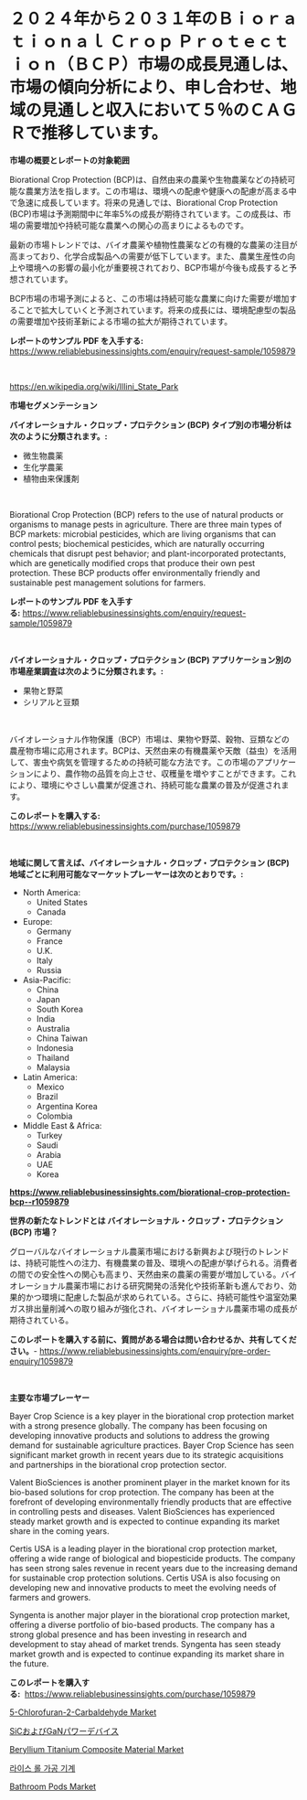 <p><h1>２０２４年から２０３１年のＢｉｏｒａｔｉｏｎａｌ Ｃｒｏｐ Ｐｒｏｔｅｃｔｉｏｎ（ＢＣＰ）市場の成長見通しは、市場の傾向分析により、申し合わせ、地域の見通しと収入において５％のＣＡＧＲで推移しています。</h1></p><p><strong>市場の概要とレポートの対象範囲</strong></p>
<p><p>Biorational Crop Protection (BCP)は、自然由来の農薬や生物農薬などの持続可能な農業方法を指します。この市場は、環境への配慮や健康への配慮が高まる中で急速に成長しています。将来の見通しでは、Biorational Crop Protection (BCP)市場は予測期間中に年率5%の成長が期待されています。この成長は、市場の需要増加や持続可能な農業への関心の高まりによるものです。</p><p>最新の市場トレンドでは、バイオ農薬や植物性農薬などの有機的な農薬の注目が高まっており、化学合成製品への需要が低下しています。また、農業生産性の向上や環境への影響の最小化が重要視されており、BCP市場が今後も成長すると予想されています。</p><p>BCP市場の市場予測によると、この市場は持続可能な農業に向けた需要が増加することで拡大していくと予測されています。将来の成長には、環境配慮型の製品の需要増加や技術革新による市場の拡大が期待されています。</p></p>
<p><strong>レポートのサンプル PDF を入手する:</strong> <a href="https://www.reliablebusinessinsights.com/enquiry/request-sample/1059879">https://www.reliablebusinessinsights.com/enquiry/request-sample/1059879</a></p>
<p>&nbsp;</p>
<p><a href="https://en.wikipedia.org/wiki/Illini_State_Park">https://en.wikipedia.org/wiki/Illini_State_Park</a></p>
<p><strong>市場セグメンテーション</strong></p>
<p><strong>バイオレーショナル・クロップ・プロテクション (BCP) タイプ別の市場分析は次のように分類されます。:</strong></p>
<p><ul><li>微生物農薬</li><li>生化学農薬</li><li>植物由来保護剤</li></ul></p>
<p>&nbsp;</p>
<p><p>Biorational Crop Protection (BCP) refers to the use of natural products or organisms to manage pests in agriculture. There are three main types of BCP markets: microbial pesticides, which are living organisms that can control pests; biochemical pesticides, which are naturally occurring chemicals that disrupt pest behavior; and plant-incorporated protectants, which are genetically modified crops that produce their own pest protection. These BCP products offer environmentally friendly and sustainable pest management solutions for farmers.</p></p>
<p><strong>レポートのサンプル PDF を入手する:</strong>&nbsp;<a href="https://www.reliablebusinessinsights.com/enquiry/request-sample/1059879">https://www.reliablebusinessinsights.com/enquiry/request-sample/1059879</a></p>
<p>&nbsp;</p>
<p><strong> バイオレーショナル・クロップ・プロテクション (BCP) アプリケーション別の市場産業調査は次のように分類されます。:</strong></p>
<p><ul><li>果物と野菜</li><li>シリアルと豆類</li></ul></p>
<p>&nbsp;</p>
<p><p>バイオレーショナル作物保護（BCP）市場は、果物や野菜、穀物、豆類などの農産物市場に応用されます。BCPは、天然由来の有機農薬や天敵（益虫）を活用して、害虫や病気を管理するための持続可能な方法です。この市場のアプリケーションにより、農作物の品質を向上させ、収穫量を増やすことができます。これにより、環境にやさしい農業が促進され、持続可能な農業の普及が促進されます。</p></p>
<p><strong>このレポートを購入する:</strong>&nbsp; <a href="https://www.reliablebusinessinsights.com/purchase/1059879">https://www.reliablebusinessinsights.com/purchase/1059879</a></p>
<p>&nbsp;</p>
<p><strong>地域に関して言えば、バイオレーショナル・クロップ・プロテクション (BCP) 地域ごとに利用可能なマーケットプレーヤーは次のとおりです。:</strong></p>
<p><ul>
    <li>
        North America:
        <ul>
            <li>United States</li>
            <li>Canada</li>
        </ul>
    </li>
    <li>
        Europe:
        <ul>
            <li>Germany</li>
            <li>France</li>
            <li>U.K.</li>
            <li>Italy</li>
            <li>Russia</li>
        </ul>
    </li>
    <li>
        Asia-Pacific:
        <ul>
            <li>China</li>
            <li>Japan</li>
            <li>South Korea</li>
            <li>India</li>
            <li>Australia</li>
            <li>China Taiwan</li>
            <li>Indonesia</li>
            <li>Thailand</li>
            <li>Malaysia</li>
        </ul>
    </li>
    <li>
        Latin America:
        <ul>
            <li>Mexico</li>
            <li>Brazil</li>
            <li>Argentina Korea</li>
            <li>Colombia</li>
        </ul>
    </li>
    <li>
        Middle East & Africa:
        <ul>
            <li>Turkey</li>
            <li>Saudi</li>
            <li>Arabia</li>
            <li>UAE</li>
            <li>Korea</li>
        </ul>
    </li>
    </ul></p>
<p><strong><a href="https://www.reliablebusinessinsights.com/biorational-crop-protection-bcp--r1059879">https://www.reliablebusinessinsights.com/biorational-crop-protection-bcp--r1059879</a></strong>&nbsp;</p>
<p><strong>世界の新たなトレンドとは バイオレーショナル・クロップ・プロテクション (BCP) 市場？</strong></p>
<p><p>グローバルなバイオレーショナル農薬市場における新興および現行のトレンドは、持続可能性への注力、有機農業の普及、環境への配慮が挙げられる。消費者の間での安全性への関心も高まり、天然由来の農薬の需要が増加している。バイオレーショナル農薬市場における研究開発の活発化や技術革新も進んでおり、効果的かつ環境に配慮した製品が求められている。さらに、持続可能性や温室効果ガス排出量削減への取り組みが強化され、バイオレーショナル農薬市場の成長が期待されている。</p></p>
<p><strong>このレポートを購入する前に、質問がある場合は問い合わせるか、共有してください。</strong>- <a href="https://www.reliablebusinessinsights.com/enquiry/pre-order-enquiry/1059879">https://www.reliablebusinessinsights.com/enquiry/pre-order-enquiry/1059879</a></p>
<p>&nbsp;</p>
<p><strong>主要な市場プレーヤー</strong></p>
<p><p>Bayer Crop Science is a key player in the biorational crop protection market with a strong presence globally. The company has been focusing on developing innovative products and solutions to address the growing demand for sustainable agriculture practices. Bayer Crop Science has seen significant market growth in recent years due to its strategic acquisitions and partnerships in the biorational crop protection sector.</p><p>Valent BioSciences is another prominent player in the market known for its bio-based solutions for crop protection. The company has been at the forefront of developing environmentally friendly products that are effective in controlling pests and diseases. Valent BioSciences has experienced steady market growth and is expected to continue expanding its market share in the coming years.</p><p>Certis USA is a leading player in the biorational crop protection market, offering a wide range of biological and biopesticide products. The company has seen strong sales revenue in recent years due to the increasing demand for sustainable crop protection solutions. Certis USA is also focusing on developing new and innovative products to meet the evolving needs of farmers and growers.</p><p>Syngenta is another major player in the biorational crop protection market, offering a diverse portfolio of bio-based products. The company has a strong global presence and has been investing in research and development to stay ahead of market trends. Syngenta has seen steady market growth and is expected to continue expanding its market share in the future.</p></p>
<p><strong>このレポートを購入する:</strong>&nbsp;&nbsp;<a href="https://www.reliablebusinessinsights.com/purchase/1059879">https://www.reliablebusinessinsights.com/purchase/1059879</a></p>
<p><p><a href="https://github.com/thereveren80/Market-Research-Report-List-1/blob/main/5-chlorofuran-2-carbaldehyde-market.md">5-Chlorofuran-2-Carbaldehyde Market</a></p><p><a href="https://github.com/RudyBoyer2017/Market-Research-Report-List-1/blob/main/3389377138668.md">SiCおよびGaNパワーデバイス</a></p><p><a href="https://github.com/alexcrou8/Market-Research-Report-List-1/blob/main/beryllium-titanium-composite-material-market.md">Beryllium Titanium Composite Material Market</a></p><p><a href="https://github.com/Howaoole34545/Market-Research-Report-List-2/blob/main/5665678144787.md">라이스 롤 가공 기계</a></p><p><a href="https://issuu.com/reportprime-2/docs/bathroom-pods-market-size-2030.pptx">Bathroom Pods Market</a></p></p>